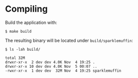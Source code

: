 # Compiling

Build the application with:

```shell
$ make build
```

The resulting binary will be located under `build/sparklemuffin`:

```shell
$ ls -lah build/

total 32M
drwxr-xr-x  2 dev dev 4.0K Nov  4 19:25 .
drwxr-xr-x 10 dev dev 4.0K Nov  5 00:07 ..
-rwxr-xr-x  1 dev dev  32M Nov  4 19:25 sparklemuffin
```
